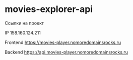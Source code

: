 # movies-explorer-api
Ссылки на проект 

IP 158.160.124.211
 
Frontend https://movies-player.nomoredomainsrocks.ru 

Backend https://api.movies-player.nomoredomainsrocks.ru
